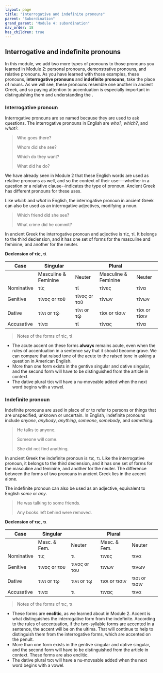 ```yaml
---
layout: page
title: "Interrogative and indefinite pronouns"
parent: "Subordination"
grand_parent: "Module 4: subordination"
nav_order: 18
has_children: true
---
```


## Interrogative and indefinite pronouns

In this module, we add two more types of pronouns to those pronouns you learned in Module 2: personal pronouns, demonstrative pronouns, and relative pronouns. As you have learned with those examples, these pronouns, **interrogative pronouns** and **indefinite pronouns**, take the place of nouns. As we will see, these pronouns resemble one another in ancient Greek, and so paying attention to accentuation is especially important in distinguishing them and understanding the .

### Interrogative pronoun
Interrogative pronouns are so named because they are used to ask questions. The interrogative pronouns in English are *who?*, *which?*, and *what?*.
> Who goes there?
> 
> Whom did she see?
> 
> Which do they want?
> 
> What did he do?

We have already seen in Module 2 that these English words are used as relative pronouns as well, and so the context of their use—-whether in a question or a relative clause--indicates the type of pronoun. Ancient Greek has different pronouns for these uses.

Like *which* and *what* in English, the interrogative pronoun in ancient Greek can also be used as an interrogative adjectives, modifying a noun.
> Which friend did she see?
> 
> What crime did he commit?

In ancient Greek the interrogative pronoun and adjective is τίς, τί. It belongs to the third declension, and it has one set of forms for the masculine and feminine, and another for the neuter. 

**Declension of τίς, τί** 

| Case | Singular |  | Plural |   |
| --- | --- | --- | --- | --- |
|     | Masculine & Feminine | Neuter | Masculine & Feminine | Neuter | 
| Nominative | τίς | τί | τίνες | τίνα |
| Genitive | τίνος  or τοῦ | τίνος  or τοῦ | τίνων | τίνων |
| Dative | τίνι or τῷ | τίνι or τῷ | τίσι or τίσιν | τίσι or τίσιν |
| Accusative | τίνα | τί | τίνας | τίνα |

> Notes of the forms of τίς, τί

- The acute accent on these forms **always** remains acute, even when the rules of accentuation in a sentence say that it should become grave. We can compare that raised tone of the acute to the raised tone in asking a question in American English.
- More than one form exists in the gentive singular and dative singular, and the second form will have to be distinguished from the article in context. 
- The dative plural τίσι will have a nu-moveable added when the next word begins with a vowel. 

### Indefinite pronoun

Indefinite pronouns are used in place of or to refer to persons or things that are unspecified, unknown or uncertain. In English, indefinite pronouns include *anyone*, *anybody*, *anything*, *someone*, *somebody*, and *something*. 
> He talks to anyone.
> 
> Someone will come.
> 
> She did not find anything.

In ancient Greek the indefinite pronoun is τις, τι. Like the interrogative pronoun, it belongs to the third declension, and it has one set of forms for the masculine and feminine, and another for the neuter. The difference between the forms of two pronouns in ancient Greek lies in the accent alone.

The indefinite pronoun can also be used as an adjective, equivalent to English *some* or *any*.
> He was talking to some friends.
> 
> Any books left behind were removed.

**Declension of τις, τι** 

| Case | Singular |  | Plural |   |
| --- | --- | --- | --- | --- |
|     | Masc. & Fem. | Neuter | Masc. & Fem. | Neuter | 
| Nominative | τις  | τι  | τινες  | τινα  |
| Genitive | τινος  or του  | τινος  or του  | τινων | τινων |
| Dative | τινι or τῳ | τινι or τῳ | τισι or τισιν | τισι or τισιν |
| Accusative | τινα  | τι  |τινας  | τινα  |

> Notes of the forms of τις, τι
- These forms are **enclitic**, as we learned about in Module 2. Accent is what distinguishes the interrogative form from the indefinite. According to the rules of accentuation, if the two-syllable forms are accented in a sentence, the accent will be on the ultima. That will continue to help to distinguish them from the interrogative forms, which are accented on the penult.
- More than one form exists in the gentive singular and dative singular, and the second form will have to be distinguished from the article in context. These forms are also enclitic.
- The dative plural τισι will have a nu-moveable added when the next word begins with a vowel. 

